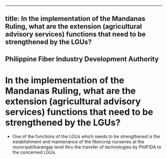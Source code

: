 --- 
 title: In the implementation of the Mandanas Ruling, what are the extension (agricultural advisory services) functions that need to be strengthened by the LGUs?
 ---

## Philippine Fiber Industry Development Authority

# In the implementation of the Mandanas Ruling, what are the extension (agricultural advisory services) functions that need to be strengthened by the LGUs?


 - One of the functions of the LGUs which needs to be strengthened is the establishment and maintenance of the fibercrop nurseries at the municipal/barangay level thru the transfer of technologies by PhilFIDA to the concerned LGUs.
